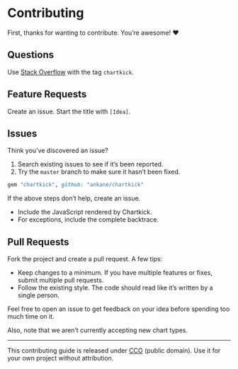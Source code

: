 # Contributing

First, thanks for wanting to contribute. You’re awesome! :heart:

## Questions

Use [Stack Overflow](https://stackoverflow.com/) with the tag `chartkick`.

## Feature Requests

Create an issue. Start the title with `[Idea]`.

## Issues

Think you’ve discovered an issue?

1. Search existing issues to see if it’s been reported.
2. Try the `master` branch to make sure it hasn’t been fixed.

```rb
gem "chartkick", github: "ankane/chartkick"
```

If the above steps don’t help, create an issue.

- Include the JavaScript rendered by Chartkick.
- For exceptions, include the complete backtrace.

## Pull Requests

Fork the project and create a pull request. A few tips:

- Keep changes to a minimum. If you have multiple features or fixes, submit multiple pull requests.
- Follow the existing style. The code should read like it’s written by a single person.

Feel free to open an issue to get feedback on your idea before spending too much time on it.

Also, note that we aren’t currently accepting new chart types.

---

This contributing guide is released under [CCO](https://creativecommons.org/publicdomain/zero/1.0/) (public domain). Use it for your own project without attribution.
